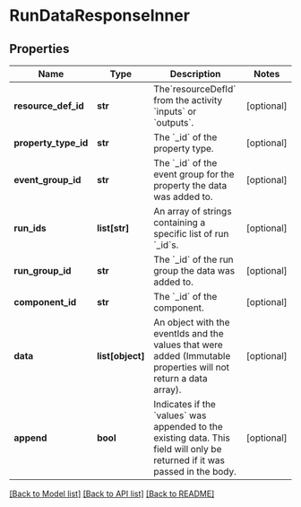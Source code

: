 # RunDataResponseInner

## Properties
Name | Type | Description | Notes
------------ | ------------- | ------------- | -------------
**resource_def_id** | **str** | The&#x60;resourceDefId&#x60; from the activity &#x60;inputs&#x60; or &#x60;outputs&#x60;. | [optional] 
**property_type_id** | **str** | The &#x60;_id&#x60; of the property type. | [optional] 
**event_group_id** | **str** | The &#x60;_id&#x60; of the event group for the property the data was added to. | [optional] 
**run_ids** | **list[str]** | An array of strings containing a specific list of run &#x60;_id&#x60;s. | [optional] 
**run_group_id** | **str** | The &#x60;_id&#x60; of the run group the data was added to. | [optional] 
**component_id** | **str** | The &#x60;_id&#x60; of the component. | [optional] 
**data** | **list[object]** | An object with the eventIds and the values that were added (Immutable properties will not return a data array). | [optional] 
**append** | **bool** | Indicates if the &#x60;values&#x60; was appended to the existing data. This field will only be returned if it was passed in the body. | [optional] 

[[Back to Model list]](../README.md#documentation-for-models) [[Back to API list]](../README.md#documentation-for-api-endpoints) [[Back to README]](../README.md)

